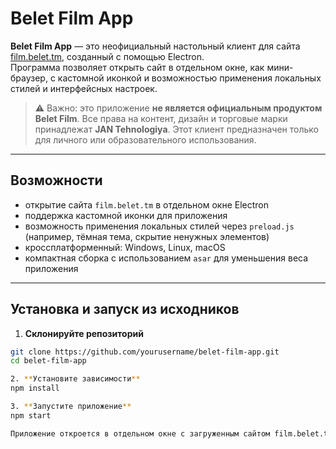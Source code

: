 # Belet Film App

**Belet Film App** — это неофициальный настольный клиент для сайта [film.belet.tm](https://film.belet.tm/), созданный с помощью Electron.  
Программа позволяет открыть сайт в отдельном окне, как мини-браузер, с кастомной иконкой и возможностью применения локальных стилей и интерфейсных настроек.

> ⚠️ Важно: это приложение **не является официальным продуктом Belet Film**. Все права на контент, дизайн и торговые марки принадлежат **JAN Tehnologiya**. Этот клиент предназначен только для личного или образовательного использования.

---

## Возможности

- открытие сайта `film.belet.tm` в отдельном окне Electron    
- поддержка кастомной иконки для приложения  
- возможность применения локальных стилей через `preload.js` (например, тёмная тема, скрытие ненужных элементов)  
- кроссплатформенный: Windows, Linux, macOS  
- компактная сборка с использованием `asar` для уменьшения веса приложения  

---

## Установка и запуск из исходников

1. **Склонируйте репозиторий**
```bash
git clone https://github.com/yourusername/belet-film-app.git
cd belet-film-app

2. **Установите зависимости**
npm install

3. **Запустите приложение**
npm start

Приложение откроется в отдельном окне с загруженным сайтом film.belet.tm.

